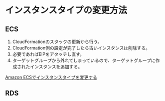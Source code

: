 # インスタンスタイプの変更方法

## ECS
1. CloudFormationのスタックの更新から行う。
1. CloudFormation側の設定が完了したら古いインスタンスは削除する。  
1. 必要であればEIPをアタッチし直す。
1. ターゲットグループから外れてしまっているので、ターゲットグループに作成されたインスタンスを追加する。

[Amazon ECSでインスタンスタイプを変更する](https://dev.classmethod.jp/cloud/aws/ecs-change-instance-type/)

## RDS